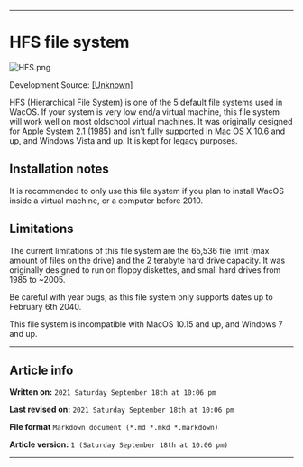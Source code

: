 
***

# HFS file system

![HFS.png](https://github.com/seanpm2001/WacOS/blob/master/System/FileSystem/HFS/HFS.png)

Development Source: [[Unknown]](https://en.wikipedia.org/wiki/Hierarchical_File_System)

HFS (Hierarchical File System) is one of the 5 default file systems used in WacOS. If your system is very low end/a virtual machine, this file system will work well on most oldschool virtual machines. It was originally designed for Apple System 2.1 (1985) and isn't fully supported in Mac OS X 10.6 and up, and Windows Vista and up. It is kept for legacy purposes.

## Installation notes

It is recommended to only use this file system if you plan to install WacOS inside a virtual machine, or a computer before 2010.

## Limitations

The current limitations of this file system are the 65,536 file limit (max amount of files on the drive) and the 2 terabyte hard drive capacity. It was originally designed to run on floppy diskettes, and small hard drives from 1985 to ~2005.

Be careful with year bugs, as this file system only supports dates up to February 6th 2040.

This file system is incompatible with MacOS 10.15 and up, and Windows 7 and up.

***

## Article info

**Written on:** `2021 Saturday September 18th at 10:06 pm`

**Last revised on:** `2021 Saturday September 18th at 10:06 pm`

**File format** `Markdown document (*.md *.mkd *.markdown)`

**Article version:** `1 (Saturday September 18th at 10:06 pm)`

***

